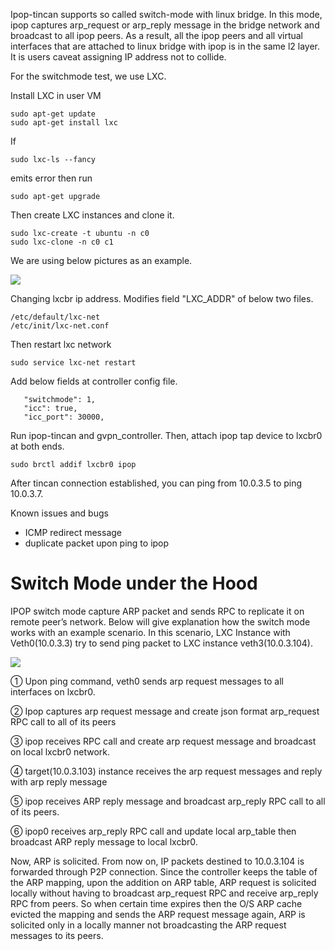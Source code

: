 Ipop-tincan supports so called switch-mode with linux bridge. In this mode, ipop captures arp_request or arp_reply message in the bridge network and broadcast to all ipop peers. As a result, all the ipop peers and all virtual interfaces that are attached to linux bridge with ipop is in the same l2 layer. It is users caveat assigning IP address not to collide. 

For the switchmode test, we use LXC. 

Install LXC in user VM

```
sudo apt-get update
sudo apt-get install lxc
```

If 
```
sudo lxc-ls --fancy
```
emits error then run

```
sudo apt-get upgrade
```
Then create LXC instances and clone it. 
```
sudo lxc-create -t ubuntu -n c0
sudo lxc-clone -n c0 c1
```

We are using below pictures as an example. 

![](http://www.acis.ufl.edu/~xetron/ipop-project/switchmode.png)

Changing lxcbr ip address. Modifies field "LXC_ADDR" of below two files.

```
/etc/default/lxc-net
/etc/init/lxc-net.conf
```

Then restart lxc network

```
sudo service lxc-net restart
```

Add below fields at controller config file. 
```
   "switchmode": 1,
   "icc": true,
   "icc_port": 30000,
```
Run ipop-tincan and gvpn_controller. 
Then, attach ipop tap device to lxcbr0 at both ends. 

```
sudo brctl addif lxcbr0 ipop
```

After tincan connection established, you can ping from 10.0.3.5 to ping 10.0.3.7.  


Known issues and bugs
 - ICMP redirect message
 - duplicate packet upon ping to ipop

# Switch Mode under the Hood

IPOP switch mode capture ARP packet and sends RPC to replicate it on remote peer’s network. Below will give explanation how the switch mode works with an example scenario. In this scenario, LXC Instance with Veth0(10.0.3.3) try to send ping packet to LXC instance veth3(10.0.3.104). 

![](http://www.acis.ufl.edu/~xetron/ipop-project/switchmode_underthehood.png)


① Upon ping command, veth0 sends arp request messages to all interfaces on lxcbr0.

② Ipop captures arp request message and create json format arp_request RPC call to all of its peers  

③ ipop receives RPC call and create arp request message and broadcast on local lxcbr0 network. 

④ target(10.0.3.103) instance receives the arp request messages and reply with arp reply message

⑤ ipop receives ARP reply message and broadcast arp_reply RPC call to all of its peers. 

⑥ ipop0 receives arp_reply RPC call and update local arp_table then broadcast ARP reply message to local lxcbr0. 

Now, ARP is solicited. From now on, IP packets destined to 10.0.3.104 is forwarded through P2P connection. Since the controller keeps the table of the ARP mapping, upon the addition on ARP table, ARP request is solicited locally without having to broadcast arp_request RPC and receive arp_reply RPC from peers. So when certain time expires then the O/S ARP cache evicted the mapping and sends the ARP request message again, ARP is solicited only in a locally manner not broadcasting the ARP request messages to its peers. 